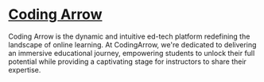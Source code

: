 # [Coding Arrow](https://codingarrow.com/)

Coding Arrow is the dynamic and intuitive ed-tech platform redefining the landscape of online learning. At CodingArrow, we're dedicated to delivering an immersive educational journey, empowering students to unlock their full potential while providing a captivating stage for instructors to share their expertise.
